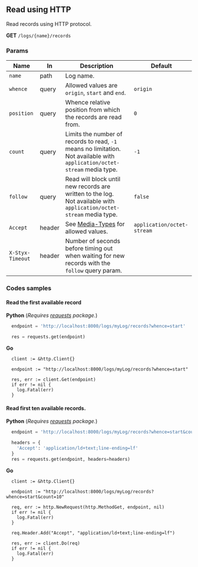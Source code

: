 Read using HTTP
---------------

Read records using HTTP protocol.

**GET** `/logs/{name}/records`  

### Params 

| Name             	| In     	| Description                                                                                                                  	| Default                    	|
|------------------	|--------	|------------------------------------------------------------------------------------------------------------------------------	|----------------------------	|
| `name`           	| path   	| Log name.                                                                                                                    	|                            	|
| `whence`         	| query  	| Allowed values are `origin`, `start` and `end`.                                                                              	| `origin`                   	|
| `position`       	| query  	| Whence relative position from which the records are read from.                                                               	| `0`                        	|
| `count`          	| query  	| Limits the number of records to read, `-1` means no limitation.<br>Not available with `application/octet-stream` media type. 	| `-1`                       	|
| `follow`         	| query  	| Read will block until new records are written to the log.<br>Not available with `application/octet-stream` media type.       	| `false`                    	|
| `Accept`         	| header 	| See [Media-Types](/docs/api/media_types.md) for allowed values.                                                              	| `application/octet-stream` 	|
| `X-Styx-Timeout` 	| header 	| Number of seconds before timing out when waiting for new records with the `follow` query param.                              	|                            	|

### Codes samples

#### Read the first available record

**Python** (_Requires [requests](https://pypi.org/project/requests/) package._)

```python
  endpoint = 'http://localhost:8000/logs/myLog/records?whence=start'

  res = requests.get(endpoint)
```

**Go**

```golang
  client := &http.Client{}

  endpoint := "http://localhost:8000/logs/myLog/records?whence=start"

  res, err := client.Get(endpoint)
  if err != nil {
    log.Fatal(err)
  }
```

#### Read first ten available records.

**Python** (_Requires [requests](https://pypi.org/project/requests/) package._)

```python
  endpoint = 'http://localhost:8000/logs/myLog/records?whence=start&count=10'

  headers = {
    'Accept': 'application/ld+text;line-ending=lf'
  }
  res = requests.get(endpoint, headers=headers)
```

**Go**

```golang
  client := &http.Client{}

  endpoint := "http://localhost:8000/logs/myLog/records?whence=start&count=10"

  req, err := http.NewRequest(http.MethodGet, endpoint, nil)
  if err != nil {
    log.Fatal(err)
  }

  req.Header.Add("Accept", "application/ld+text;line-ending=lf")

  res, err := client.Do(req)
  if err != nil {
    log.Fatal(err)
  }
```